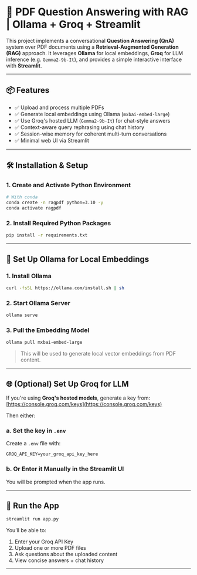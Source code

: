 # 🧠 PDF Question Answering with RAG | Ollama + Groq + Streamlit

This project implements a conversational **Question Answering (QnA)** system over PDF documents using a **Retrieval-Augmented Generation (RAG)** approach. It leverages **Ollama** for local embeddings, **Groq** for LLM inference (e.g. `Gemma2-9b-It`), and provides a simple interactive interface with **Streamlit**.

---

## 📦 Features

- ✅ Upload and process multiple PDFs  
- ✅ Generate local embeddings using Ollama (`mxbai-embed-large`)  
- ✅ Use Groq's hosted LLM (`Gemma2-9b-It`) for chat-style answers  
- ✅ Context-aware query rephrasing using chat history  
- ✅ Session-wise memory for coherent multi-turn conversations  
- ✅ Minimal web UI via Streamlit  

---

## 🛠️ Installation & Setup


### 1. Create and Activate Python Environment

```bash
# With conda
conda create -n ragpdf python=3.10 -y
conda activate ragpdf
```

### 2. Install Required Python Packages

```bash
pip install -r requirements.txt

```

---

## 🤖 Set Up Ollama for Local Embeddings

### 1. Install Ollama

```bash
curl -fsSL https://ollama.com/install.sh | sh
```

### 2. Start Ollama Server

```bash
ollama serve
```

### 3. Pull the Embedding Model

```bash
ollama pull mxbai-embed-large
```

> This will be used to generate local vector embeddings from PDF content.

---

## 🌐 (Optional) Set Up Groq for LLM

If you're using **Groq's hosted models**, generate a key from: [https://console.groq.com/keys](https://console.groq.com/keys)

Then either:

### a. Set the key in `.env`

Create a `.env` file with:

```env
GROQ_API_KEY=your_groq_api_key_here
```

### b. Or Enter it Manually in the Streamlit UI

You will be prompted when the app runs.

---

## 🚀 Run the App

```bash
streamlit run app.py
```

You’ll be able to:

1. Enter your Groq API Key  
2. Upload one or more PDF files  
3. Ask questions about the uploaded content  
4. View concise answers + chat history  

---
